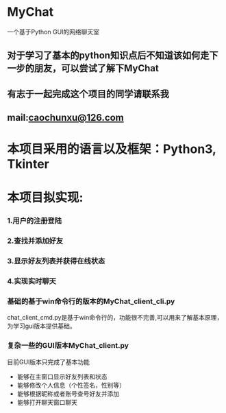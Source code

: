 # MyChat
一个基于Python GUI的网络聊天室
## 对于学习了基本的python知识点后不知道该如何走下一步的朋友，可以尝试了解下MyChat
## 有志于一起完成这个项目的同学请联系我
## mail:caochunxu@126.com
# 本项目采用的语言以及框架：Python3, Tkinter
# 本项目拟实现:
### 1.用户的注册登陆
### 2.查找并添加好友
### 3.显示好友列表并获得在线状态
### 4.实现实时聊天

### 基础的基于win命令行的版本的MyChat_client_cli.py
chat_client_cmd.py是基于win命令行的，功能很不完善,可以用来了解基本原理，为学习gui版本提供基础。
### 复杂一些的GUI版本MyChat_client.py
目前GUI版本只完成了基本功能
- 能够在主窗口显示好友列表和状态
- 能够修改个人信息（个性签名，性别等）
- 能够根据昵称或者账号查号好友并添加
- 能够打开聊天窗口聊天
